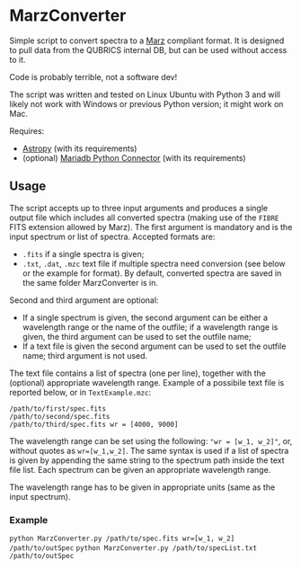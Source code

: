 # MarzConverter
Simple script to convert spectra to a [Marz](https://skymapper.anu.edu.au/static/sm_asvo/marz/index.html#/overview) compliant format. It is designed to pull data from the QUBRICS internal DB, but can be used without access to it.

Code is probably terrible, not a software dev!

The script was written and tested on Linux Ubuntu with Python 3 and will likely not work with Windows or previous Python version; it might work on Mac.

Requires:
* [Astropy](https://www.astropy.org/) (with its requirements)
* (optional) [Mariadb Python Connector](https://mariadb.com/resources/blog/how-to-connect-python-programs-to-mariadb/) (with its requirements)

## Usage
The script accepts up to three input arguments and produces a single output file which includes all converted spectra (making use of the `FIBRE` FITS extension allowed by Marz).
The first argument is mandatory and is the input spectrum or list of spectra. Accepted formats are:
* `.fits` if a single spectra is given;
* `.txt`, `.dat`, `.mzc` text file if multiple spectra need conversion (see below or the example for format).
By default, converted spectra are saved in the same folder MarzConverter is in.

Second and third argument are optional:
* If a single spectrum is given, the second argument can be either a wavelength range or the name of the outfile; if a wavelength range is given, the third argument can be used to set the outfile name;
* If a text file is given the second argument can be used to set the outfile name; third argument is not used.

The text file contains a list of spectra (one per line), together with the (optional) appropriate wavelength range. Example of a possibile text file is reported below, or in `TextExample.mzc`:

```
/path/to/first/spec.fits
/path/to/second/spec.fits
/path/to/third/spec.fits wr = [4000, 9000]
```

The wavelength range can be set using the following: `"wr = [w_1, w_2]"`, or, without quotes as `wr=[w_1,w_2]`. The same syntax is used if a list of spectra is given by appending the same string to the spectrum path inside the text file list. Each spectrum can be given an appropriate wavelength range.

The wavelength range has to be given in appropriate units (same as the input spectrum).

### Example
`python MarzConverter.py /path/to/spec.fits wr=[w_1, w_2] /path/to/outSpec`
`python MarzConverter.py /path/to/specList.txt /path/to/outSpec`

